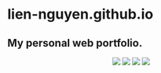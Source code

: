 # lien-nguyen.github.io 

## My personal web portfolio.


 <p align="center">
  <a href="https://github.com/lien-nguyen/lien-nguyen.github.io/releases/"><img src="https://img.shields.io/github/v/release/lien-nguyen/lien-nguyen.github.io?include_prereleases&display_name=release&labelColor=pink&color=blue"></a>
  <a href="https://github.com/lien-nguyen/lien-nguyen.github.io/releases/"><img src="https://img.shields.io/github/commits-since/lien-nguyen/lien-nguyen.github.io/v0.0.1?labelColor=yellow&color=green"></a>
  <a href="https://github.com/lien-nguyen/lien-nguyen.github.io"><img src="https://img.shields.io/github/commit-activity/w/lien-nguyen/lien-nguyen.github.io"></a>
  <a href="https://github.com/lien-nguyen/lien-nguyen.github.io/actions/runs"><img src=https://img.shields.io/github/actions/workflow/status/lien-nguyen/lien-nguyen.github.io/publish_to_docker.yml
  "></a>

</p>
